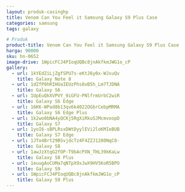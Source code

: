```yaml
---
layout: produk-casinghp
title: Venom Can You Feel it Samsung Galaxy S9 Plus Case
categories: samsung
tags: galaxy

# Produk
product-title: Venom Can You Feel it Samsung Galaxy S9 Plus Case
harga: 90000
sku: hn-0652
image-drive: 1WpicFCJ4PIoqUQBc8jnAkfkmJWG1o_cP
gallery:
  - url: 1kYEdZiLjZgfSPU7s-eKtJ6y0x-WJsuQv
    title: Galaxy Note 8
  - url: 1dZfP0hRIHUaIEUzPhs8vB5h_Lm7TJDNA
    title: Galaxy S6
  - url: 1UpEuQkXVPVY_9iGFU-PNlfrmUrbC2wiR
    title: Galaxy S6 Edge
  - url: 16KK-WPad8b13qv6k4022OGbrCebpMRMA
    title: Galaxy S6 Edge Plus
  - url: 1k2wo0bNA4yQCKj5RgXiRkuSJMcmvoopD
    title: Galaxy S7
  - url: 1yoI6-sBPLRsxDWtDyylEVi2loKMIeBUB
    title: Galaxy S7 Edge
  - url: 1JTo4Brt29BSvjdcTz4F4ZZJ1280NqC8-
    title: Galaxy S8
  - url: 1awJzXtqG2fOP-T9bAcPXN_THL39kKaLw
    title: Galaxy S8 Plus
  - url: 1euugAoCUMa7qNTpX9xJwX9HV5KoR5BPO
    title: Galaxy S9
  - url: 1WpicFCJ4PIoqUQBc8jnAkfkmJWG1o_cP
    title: Galaxy S9 Plus
---
```

